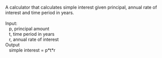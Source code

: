 A calculator that calculates simple interest given principal, annual rate of interest and time period in years.<br><br>
Input:<br>
&nbsp;&nbsp;&nbsp;p, principal amount<br>
&nbsp;&nbsp;&nbsp;t, time period in years<br>
&nbsp;&nbsp;&nbsp;r, annual rate of interest<br>
Output<br>
&nbsp;&nbsp;&nbsp;simple interest = p&#42;t&#42;r
